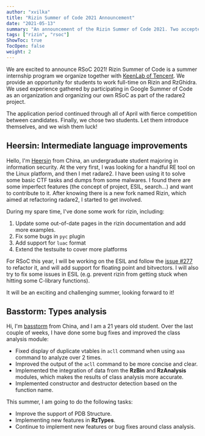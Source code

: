 ```yaml
---
author: "xvilka"
title: "Rizin Summer of Code 2021 Announcement"
date: "2021-05-13"
summary: "An announcement of the Rizin Summer of Code 2021. Two accepted candidates."
tags: ["rizin", "rsoc"]
ShowToc: true
TocOpen: false
weight: 2
---
```


We are excited to announce RSoC 2021! Rizin Summer of Code is a summer
internship program we organize together with  [KeenLab of Tencent](https://keenlab.tencent.com/zh/2021/03/04/RSoC-keenlab-2021/). We provide an opportunity
for students to work full-time on Rizin and RzGhidra.
We used experience gathered by participating in Google Summer of Code as an organization and
organizing our own RSoC as part of the radare2 project.

The application period continued through all of April with fierce competition between candidates. Finally, we chose
two students. Let them introduce themselves, and we wish them luck!

## Heersin: Intermediate language improvements

Hello, I'm [Heersin](https://github.com/Heersin) from China, an undergraduate student majoring in information security. At the very first, I was looking for a handful RE tool on the Linux platform, and then I met radare2. I have been using it to solve some basic CTF tasks and dumps from some malwares. I found there are some imperfect features (the concept of project, ESIL, search...) and want to contribute to it. After knowing there is a new fork named Rizin, which aimed at refactoring radare2, I started to get involved.

During my spare time, I've done some work for rizin, including:
   1. Update some out-of-date pages in the rizin documentation and add more examples.
   2. Fix some bugs in `pyc` plugin
   3. Add support for `luac` format
   4. Extend the testsuite to cover more platforms

For RSoC this year, I will be working on the ESIL and follow the [issue #277](https://github.com/rizinorg/rizin/issues/277) to refactor it, and will add support for floating point and bitvectors. I will also try to fix some issues in ESIL (e.g. prevent rizin from getting stuck when hitting some C-library functions).

It will be an exciting and challenging summer, looking forward to it!

## Basstorm: Types analysis

Hi, I'm [basstorm](https://github.com/Basstorm) from China, and I am a 21 years old student. Over the last couple of weeks, I have done some bug fixes and improved the class analysis module:

- Fixed display of duplicate vtables in `acll` command when using `aaa` command to analyze over 2 times.
- Improved the output of the `acll` command to be more concise and clear.
- Implemented the integration of data from the **RzBin** and **RzAnalysis** modules, which makes the results of class analysis more accurate.
- Implemented constructor and destructor detection based on the function name.

This summer, I am going to do the following tasks:

- Improve the support of PDB Structure.
- Implementing new features in **RzTypes**.
- Continue to implement new features or bug fixes around class analysis.
